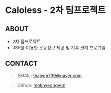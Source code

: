 # Caloless - 2차 팀프로젝트

## ABOUT
- 2차 팀프로젝트
- JSP를 이용한 운동정보 제공 및 기록 관리 프로그램

## CONTACT
> EMAIL: <thajwm739@naver.com>

> Github: [mokhyeongyun](https://github.com/mokhyeongyun "바로가기")
